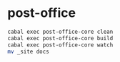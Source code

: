 # post-office

``` sh
cabal exec post-office-core clean
cabal exec post-office-core build
cabal exec post-office-core watch
mv _site docs
```
